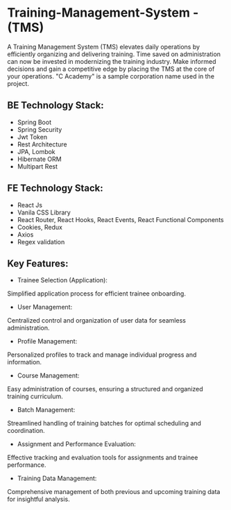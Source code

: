 # Training-Management-System - (TMS)

A Training Management System (TMS) elevates daily operations by efficiently organizing and delivering training. Time saved on administration can now be invested in modernizing the training industry. Make informed decisions and gain a competitive edge by placing the TMS at the core of your operations. "C Academy" is a sample corporation name used in the project.

## BE Technology Stack:
- Spring Boot
- Spring Security
- Jwt Token
- Rest Architecture
- JPA, Lombok
- Hibernate ORM
- Multipart Rest
## FE Technology Stack:
- React Js
- Vanila CSS Library
- React Router, React Hooks, React Events, React Functional Components
- Cookies, Redux
- Axios
- Regex validation

## Key Features:

- Trainee Selection (Application):

Simplified application process for efficient trainee onboarding.
- User Management:

Centralized control and organization of user data for seamless administration.
- Profile Management:

Personalized profiles to track and manage individual progress and information.
- Course Management:

Easy administration of courses, ensuring a structured and organized training curriculum.
- Batch Management:

Streamlined handling of training batches for optimal scheduling and coordination.
- Assignment and Performance Evaluation:

Effective tracking and evaluation tools for assignments and trainee performance.
- Training Data Management:

Comprehensive management of both previous and upcoming training data for insightful analysis.
